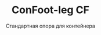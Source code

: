 ---
title: "ConFoot-leg CF"
subtitle: "Стандартная опора для контейнера"
mainImage: "/images/products/confoot-leg-cf-main.jpg"
gallery:
  - "/images/products/confoot-leg-cf-1.jpg"
  - "/images/products/confoot-leg-cf-2.jpg"
  - "/images/products/confoot-leg-cf-3.jpg"
shortDescription: "ConFoot-leg CF — это наша стандартная модель опоры для контейнера, которая сокращает время, необходимое для перемещения и разгрузки контейнеров, позволяя оставлять контейнеры в ожидании разгрузки, чтобы водители не ждали."
technicalDescription: "Модель CF позволяет использовать контейнеры в качестве дополнительного хранилища, оставаясь готовыми к перемещению в любое время — достаточно подвести прицеп под контейнер, и путь продолжается."
videoID: "C2KwnEb-npU"
specifications:
  - name: "Вес"
    value: "24 кг за опору"
  - name: "Грузоподъемность"
    value: "34 тонны"
  - name: "Диапазон регулировки"
    value: "от 1 043 мм до 1 448 мм"
  - name: "Материал"
    value: "Высококачественная сталь"
price: "3.600 EUR"
priceVAT: "4.356 EUR"
pricingNotes: "Доступны скидки при оптовых закупках. Свяжитесь с нами для получения подробной информации."
buyLink: "/contact"
howToUse: |
  1. Установите опору CF на креплении уголка контейнера
  2. Задействуйте запорный механизм
  3. При необходимости отрегулируйте высоту в диапазоне от 1 043 мм до 1 448 мм
  4. Повторите для всех необходимых углов
  5. Опустите прицеп и отъезжайте, оставляя контейнер на опорах
benefits:
  - title: "Экономия времени"
    description: "Сокращает время, необходимое для перемещения и разгрузки контейнеров, так как контейнеры можно оставлять в ожидании разгрузки"
  - title: "Эффективность водителя"
    description: "Водителям не приходится ждать во время разгрузки, что позволяет им выполнять другие задачи"
  - title: "Дополнительное хранение"
    description: "Контейнеры могут использоваться в качестве дополнительного хранилища, когда не находятся в движении"
  - title: "Готовность к перемещению"
    description: "Контейнеры всегда готовы к перемещению — достаточно подвести прицеп под контейнер, и путь продолжается"
  - title: "Универсальные применения"
    description: "Подходит для общего использования, хранения, цистерн и различных отраслей"
  - title: "Оптимизация затрат"
    description: "Оптимизирует затраты и время за счет упрощения операций по транспортировке и хранению"
articleContent: |
  ## Что такое ConFoot-leg CF?

  ConFoot-leg CF — это стандартная модель опоры для контейнера, разработанная для оптимизации транспортных, складских и логистических операций. Это универсальное решение сокращает время, необходимое для перемещения и разгрузки контейнеров, позволяя оставлять их в ожидании разгрузки, благодаря чему водители не вынуждены ждать. Модель CF превращает морские контейнеры в гибкие модули хранения, всегда готовые к транспортировке.

  ## Ключевые преимущества для транспортировки и логистики

  ConFoot-leg CF предоставляет значительные операционные преимущества для компаний, занимающихся перевозкой и логистикой контейнеров. Возможность оставлять контейнеры на опорах в ожидании разгрузки позволяет оптимизировать время водителей и использование автопарка. Водители могут оставить контейнер и сразу перейти к следующему заданию, что устраняет дорогостоящее время ожидания при операциях погрузки и разгрузки.

  Кроме того, контейнеры, оснащенные опорами CF, могут служить ценным дополнительным пространством для хранения, когда они не находятся в движении. Они всегда готовы к перемещению — достаточно подвести прицеп под контейнер, закрепить его, снять опоры и продолжить путь. Такая универсальность делает модель CF идеальным решением для компаний, стремящихся повысить эффективность логистики и расширить складские возможности.

  ## Как это работает

  ConFoot-leg CF надежно крепится к уголкам контейнера, обеспечивая стабильную поддержку при погрузке, разгрузке или хранении. Опоры имеют диапазон регулировки от 1 043 мм до 1 448 мм, что позволяет гибко адаптировать их к различным операциям. Каждая опора весит 24 кг, обеспечивая удобство обращения, а система обладает грузоподъемностью 34 тонны.

  Процесс установки прост:
  1. Установите опоры CF на уголках контейнера
  2. Задействуйте запорный механизм для фиксации опор
  3. При необходимости отрегулируйте высоту в соответствии с требованиями
  4. Опустите прицеп и отъезжайте, оставляя контейнер надежно закрепленным на опорах

  Когда наступает время перемещать контейнер, достаточно подвести прицеп, закрепить контейнер, снять опоры и продолжить путь.

  ## Применение ConFoot-leg CF

  ### Транспортные компании
  Транспортные компании получают значительные выгоды от оптимизации использования автопарка благодаря CF. Водители могут оставить контейнеры у клиента и сразу приступить к следующему заданию, а не ждать завершения операций погрузки/разгрузки. Такая эффективность позволяет существенно повысить продуктивность существующих прицепов и снизить операционные затраты.

  ### Складирование и дистрибуция
  Для операций складирования и дистрибуции CF обеспечивает гибкость в управлении потоком контейнеров. Контейнеры могут быть размещены в зонах временного хранения на опорах, создавая дополнительную буферную вместимость в периоды пиковой нагрузки. Этот подход снижает заторы на погрузочных доках и позволяет более эффективно планировать операции погрузки и разгрузки.

  ### Производственные предприятия
  Производственные предприятия могут использовать контейнеры с опорами CF в качестве гибкого дополнительного хранилища для сырья или готовой продукции. Размещение контейнеров рядом с производственными зонами позволяет легко получать необходимые материалы, снижая затраты на транспортировку и повышая производственную эффективность.

  ### Розничная торговля
  Розничные компании могут использовать опоры CF для сезонных складских решений, размещая контейнеры в стратегически важных местах для поддержки управления запасами в периоды повышенной нагрузки. Такой подход обеспечивает экономически эффективное увеличение складских возможностей без необходимости постоянного расширения производственных площадей.

  ## Технические характеристики

  - **Грузоподъемность**: 34 тонны
  - **Вес**: 24 кг за опору
  - **Диапазон регулировки**: от 1 043 мм до 1 448 мм
  - **Материал**: Высококачественная сталь с долговечным покрытием
  - **Совместимость**: Стандартные крепления для уголков грузовых контейнеров

  ConFoot-leg CF представляет собой практичное решение для оптимизации транспортных и складских операций, позволяющее компаниям сокращать затраты и экономить время. Благодаря возможности оставлять контейнеры в режиме ожидания разгрузки и использовать их как дополнительное хранилище, CF помогает добиться большей эффективности и гибкости в операциях с контейнерами.
---